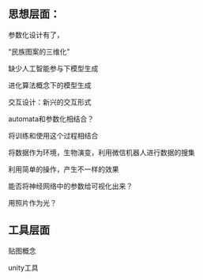 ## 思想层面：

参数化设计有了，

“民族图案的三维化”

缺少人工智能参与下模型生成

进化算法概念下的模型生成

交互设计：新兴的交互形式

automata和参数化相结合？

将训练和使用这个过程相结合

将数据作为环境，生物演变，利用微信机器人进行数据的搜集

利用简单的操作，产生不一样的效果

能否将神经网络中的参数给可视化出来？

用照片作为光？

## 工具层面

贴图概念

unity工具





